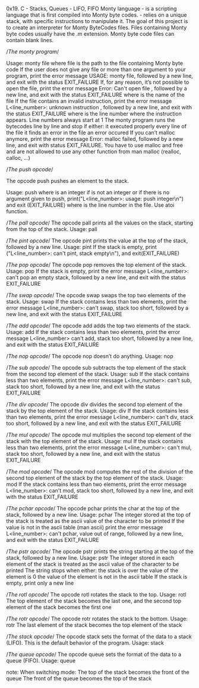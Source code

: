 0x19. C - Stacks, Queues - LIFO, FIFO
Monty language - is a scripting language that is  first compiled into Monty byte codes.
	- relies on a unique stack, with specific instructions to manipulate it.
The goal of this project is to create an interpreter for Monty ByteCodes files.
Files containing Monty byte codes usually have the .m extension.
Monty byte code files can contain blank lines.

/*The monty program*/

Usage: monty file
where file is the path to the file containing Monty byte code
If the user does not give any file or more than one argument to your program, print the error message USAGE: monty file, followed by a new line, and exit with the status EXIT_FAILURE
If, for any reason, it’s not possible to open the file, print the error message Error: Can't open file <file>, followed by a new line, and exit with the status EXIT_FAILURE
where <file> is the name of the file
If the file contains an invalid instruction, print the error message L<line_number>: unknown instruction <opcode>, followed by a new line, and exit with the status EXIT_FAILURE
where is the line number where the instruction appears.
Line numbers always start at 1
The monty program runs the bytecodes line by line and stop if either:
it executed properly every line of the file
it finds an error in the file
an error occured
If you can’t malloc anymore, print the error message Error: malloc failed, followed by a new line, and exit with status EXIT_FAILURE.
You have to use malloc and free and are not allowed to use any other function from man malloc (realloc, calloc, …)

/*The push opcode*/

The opcode push pushes an element to the stack.

Usage: push <int>
where <int> is an integer
if <int> is not an integer or if there is no argument given to push,
	print("L<line_number>: usage: push integer\n") and exit (EXIT_FAILURE)
where is the line number in the file. Use atoi function.

/*The pall opcode*/
The opcode pall prints all the values on the stack, starting from the top of the stack.
Usage: pall

/*The pint opcode*/
The opcode pint prints the value at the top of the stack, followed by a new line.
Usage: pint
If the stack is empty, print ("L<line_number>: can't pint, stack empty\n"), and exit(EXIT_FAILURE)

/*The pop opcode*/
The opcode pop removes the top element of the stack.
Usage: pop
If the stack is empty, print the error message L<line_number>: can't pop an empty stack,
	followed by a new line, and exit with the status EXIT_FAILURE

/*The swap opcode*/
The opcode swap swaps the top two elements of the stack.
Usage: swap
If the stack contains less than two elements, print the error message
	L<line_number>: can't swap, stack too short, followed by a new line, and exit with the status EXIT_FAILURE

/*The add opcode*/
The opcode add adds the top two elements of the stack.
Usage: add
If the stack contains less than two elements, print the error message L<line_number>
	 can't add, stack too short, followed by a new line, and exit with the status EXIT_FAILURE

/*The nop opcode*/
The opcode nop doesn’t do anything.
Usage: nop

/*The sub opcode*/
The opcode sub subtracts the top element of the stack from the second top element of the stack.
Usage: sub
If the stack contains less than two elements, print the error message L<line_number>:
	can't sub, stack too short, followed by a new line, and exit with the status EXIT_FAILURE

/*The div opcode*/
The opcode div divides the second top element of the stack by the top element of the stack.
Usage: div
If the stack contains less than two elements, print the error message L<line_number>:
	can't div, stack too short, followed by a new line, and exit with the status EXIT_FAILURE

/*The mul opcode*/
The opcode mul multiplies the second top element of the stack with the top element of the stack.
Usage: mul
If the stack contains less than two elements, print the error message L<line_number>:
	can't mul, stack too short, followed by a new line, and exit with the status EXIT_FAILURE

/*The mod opcode*/
The opcode mod computes the rest of the division of the second top element of the stack by the top element of the stack.
Usage: mod
If the stack contains less than two elements, print the error message L<line_number>:
	can't mod, stack too short, followed by a new line, and exit with the status EXIT_FAILURE

/*The pchar opcode*/
The opcode pchar prints the char at the top of the stack, followed by a new line.
Usage: pchar
The integer stored at the top of the stack is treated as the ascii value of the character to be printed
If the value is not in the ascii table (man ascii) print the error message L<line_number>:
	can't pchar, value out of range, followed by a new line, and exit with the status EXIT_FAILURE

/*The pstr opcode*/
The opcode pstr prints the string starting at the top of the stack, followed by a new line.
Usage: pstr
The integer stored in each element of the stack is treated as the ascii value of the character to be printed
The string stops when either:
the stack is over
the value of the element is 0
the value of the element is not in the ascii table
If the stack is empty, print only a new line

/*The rotl opcode*/
The opcode rotl rotates the stack to the top.
Usage: rotl
The top element of the stack becomes the last one, and the second top element of the stack becomes the first one

/*The rotr opcode*/
The opcode rotr rotates the stack to the bottom.
Usage: rotr
The last element of the stack becomes the top element of the stack

/*The stack opcode*/
The opcode stack sets the format of the data to a stack (LIFO). This is the default behavior of the program.
Usage: stack

/*The queue opcode*/
The opcode queue sets the format of the data to a queue (FIFO).
Usage: queue

note:
When switching mode:
The top of the stack becomes the front of the queue
The front of the queue becomes the top of the stack
